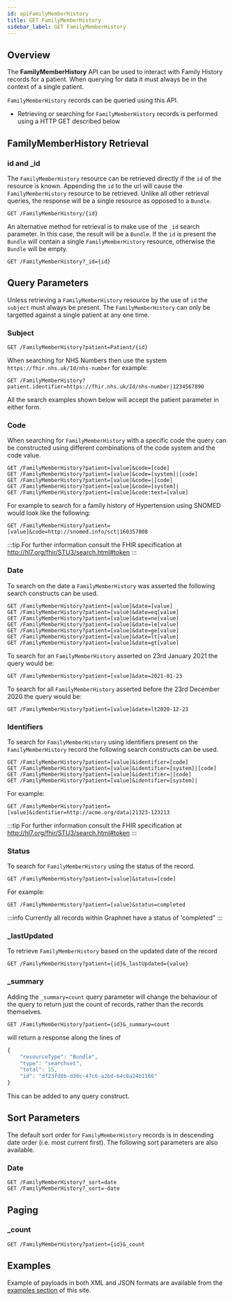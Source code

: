 ```yaml
---
id: apiFamilyMemberHistory
title: GET FamilyMemberHistory
sidebar_label: GET FamilyMemberHistory
---
```


## Overview

The **FamilyMemberHistory** API can be used to interact with Family History records for a patient. When querying for data it must always be in the context of a single patient.

`FamilyMemberHistory` records can be queried using this API.

- Retrieving or searching for `FamilyMemberHistory` records is performed using a HTTP GET described below

## FamilyMemberHistory Retrieval

### id and \_id

The `FamilyMemberHistory` resource can be retrieved directly if the `id` of the resource is known. Appending the `id` to the url will cause the `FamilyMemberHistory` resource to be retrieved. Unlike all other retrieval queries, the response will be a single resource as opposed to a `Bundle`.

```http
GET /FamilyMemberHistory/{id}
```

An alternative method for retrieval is to make use of the `_id` search parameter. In this case, the result will be a `Bundle`. If the `id` is present the `Bundle` will contain a single `FamilyMemberHistory` resource, otherwise the `Bundle` will be empty.

```http
GET /FamilyMemberHistory?_id={id}
```

## Query Parameters

Unless retrieving a `FamilyMemberHistory` resource by the use of `id` the `subject` must always be present. The `FamilyMemberHistory` can only be targetted against a single patient at any one time.

### Subject

```http
GET /FamilyMemberHistory?patient=Patient/{id}
```

When searching for NHS Numbers then use the system `https://fhir.nhs.uk/Id/nhs-number` for example:

```http
GET /FamilyMemberHistory?patient.identifier=https://fhir.nhs.uk/Id/nhs-number|1234567890
```

All the search examples shown below will accept the patient parameter in either form.

### Code

When searching for `FamilyMemberHistory` with a specific code the query can be constructed using different combinations of the code system and the code value.

```http
GET /FamilyMemberHistory?patient=[value]&code=[code]
GET /FamilyMemberHistory?patient=[value]&code=[system]|[code]
GET /FamilyMemberHistory?patient=[value]&code=|[code]
GET /FamilyMemberHistory?patient=[value]&code=[system]|
GET /FamilyMemberHistory?patient=[value]&code:text=[value]
```

For example to search for a family history of Hypertension using SNOMED would look like the following:

```http
GET /FamilyMemberHistory?patient=[value]&code=http://snomed.info/sct|160357008
```

:::tip
For further information consult the FHIR specification at http://hl7.org/fhir/STU3/search.html#token
:::

### Date

To search on the date a `FamilyMemberHistory` was asserted the following search constructs can be used.

```http
GET /FamilyMemberHistory?patient=[value]&date=[value]
GET /FamilyMemberHistory?patient=[value]&date=eq[value]
GET /FamilyMemberHistory?patient=[value]&date=ne[value]
GET /FamilyMemberHistory?patient=[value]&date=le[value]
GET /FamilyMemberHistory?patient=[value]&date=ge[value]
GET /FamilyMemberHistory?patient=[value]&date=lt[value]
GET /FamilyMemberHistory?patient=[value]&date=gt[value]
```

To search for an `FamilyMemberHistory` asserted on 23rd January 2021 the query would be:

```http
GET /FamilyMemberHistory?patient=[value]&date=2021-01-23
```

To search for all `FamilyMemberHistory` asserted before the 23rd December 2020 the query would be:

```http
GET /FamilyMemberHistory?patient=[value]&date=lt2020-12-23
```

### Identifiers

To search for `FamilyMemberHistory` using identifiers present on the `FamilyMemberHistory` record the following search constructs can be used.

```http
GET /FamilyMemberHistory?patient=[value]&identifier=[code]
GET /FamilyMemberHistory?patient=[value]&identifier=[system]|[code]
GET /FamilyMemberHistory?patient=[value]&identifier=|[code]
GET /FamilyMemberHistory?patient=[value]&identifier=[system]|
```

For example:

```http
GET /FamilyMemberHistory?patient=[value]&identifier=http://acme.org/data|21323-123213
```

:::tip
For further information consult the FHIR specification at http://hl7.org/fhir/STU3/search.html#token
:::

### Status

To search for `FamilyMemberHistory` using the status of the record.

```http
GET /FamilyMemberHistory?patient=[value]&status=[code]
```

For example:

```http
GET /FamilyMemberHistory?patient=[value]&status=completed
```

:::info
Currently all records within Graphnet have a status of 'completed"
:::

### \_lastUpdated

To retrieve `FamilyMemberHistory` based on the updated date of the record

```http
GET /FamilyMemberHistory?patient={id}&_lastUpdated={value}
```

<!-- :::important
Need to check how this was implemented (were modifiers used?)
::: -->

### \_summary

Adding the `_summary=count` query parameter will change the behaviour of the query to return just the count of records, rather than the records themselves.

```http
GET /FamilyMemberHistory?patient={id}&_summary=count
```

will return a response along the lines of

```javascript
{
    "resourceType": "Bundle",
    "type": "searchset",
    "total": 15,
    "id": "df23fd8b-d30c-47c6-a2bd-64c8a24b1166"
}
```

This can be added to any query construct.

## Sort Parameters

The default sort order for `FamilyMemberHistory` records is in descending date order (i.e. most current first).
The following sort parameters are also available.

### Date

```http
GET /FamilyMemberHistory?_sort=date
GET /FamilyMemberHistory?_sort=-date
```

## Paging

### \_count

```http
GET /FamilyMemberHistory?patient={id}&_count
```

## Examples

Example of payloads in both XML and JSON formats are available from the [examples section](../examples/exampleOverview) of this site.
